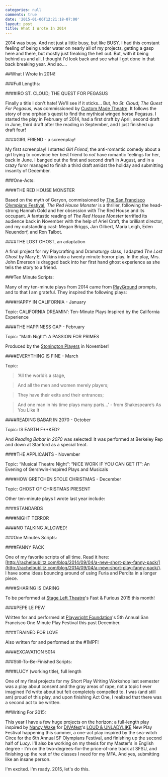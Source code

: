 ```yaml
---
categories: null
comments: true
date: '2015-01-06T12:21:18-07:00'
layout: post
title: What I Wrote In 2014
---
```


2014 was busy. And not just a little busy, but like BUSY. I had this constant feeling of being under water on nearly all of my projects, getting a gasp here and there, but mostly just freaking the hell out. But, with it being behind us and all, I thought I'd look back and see what I got done in that back breaking year. And so....

##What I Wrote In 2014!

###Full Lengths:

####IRO ST. CLOUD; THE QUEST FOR PEGASUS

Finally a title I don't hate! We'll see if it sticks... But, *Iro St. Cloud; The Quest For Pegasus*, was commissioned by [Custom Made Theatre](custommade.org). It follows the story of one orphan's quest to find the mythical winged horse Pegasus. I started the play in February of 2014, had a first draft by April, second draft in June, third draft after the reading in September, and I just finished up draft four! 

####GIRL FRIEND - a screenplay!

My first screenplay! I started *Girl Friend*, the anti-romantic comedy about a girl trying to convince her best friend to *not* have romantic feelings for her, back in June. I banged out the first and second draft in August, and in a crazy furor managed to finish a third draft amidst the holiday and submitting insanity of December. 

###One-Acts:

####THE RED HOUSE MONSTER

Based on the myth of Geryon, commissioned by [The San Francisco Olympians Festival](http://www.sfolympians.com/), *The Red House Monster* is a thriller, following the head-strong Hannah Gold and her obsession with The Red House and its occupant. A fantastic reading of *The Red House Monster* terrified its audience back in November with the help of Ariel Craft, the brilliant director, and my outstanding cast: Megan Briggs, Jan Gilbert, Maria Leigh, Eden Neuendorf, and Ron Talbot.

####THE LOST GHOST, an adaptation

A final project for my Playcrafting and Dramaturgy class, I adapted *The Lost Ghost* by Mary E. Wilkins into a twenty minute horror play. In the play, Mrs. John Emerson is dragged back into her first hand ghost experience as she tells the story to a friend. 

###Ten Minute Scripts:

Many of my ten-minute plays from 2014 came from [PlayGround](playground-sf.org) prompts, and to that I am grateful. They inspired the following plays:

####HAPPY IN CALIFORNIA - January

Topic: CALIFORNIA DREAMIN’: Ten-Minute Plays Inspired by the California Experience

####THE HAPPINESS GAP - February

Topic: “Math Night”: A PASSION FOR PRIMES

Produced by the [Stonington Players](http://www.stoningtonplayers.org/) in November!

####EVERYTHING IS FINE - March

Topic: 
>‘All the world’s a stage,

>And all the men and women merely players;

>They have their exits and their entrances;

>And one man in his time plays many parts…’
                             - from Shakespeare’s As You Like It

####READING BABAR IN 2070 - October

Topic: IS EARTH F**KED?

And *Reading Babar in 2070* was selected! It was performed at Berkeley Rep and down at Stanford as a special treat.

####THE APPLICANTS - November

Topic: “Musical Theatre Night”: “NICE WORK IF YOU CAN GET IT”: An Evening of Gershwin-Inspired Plays and Musicals

####HOW GRETCHEN STOLE CHRISTMAS - December

Topic: GHOST OF CHRISTMAS PRESENT

Other ten-minute plays I wrote last year include:

####STANDARDS

####NIGHT TERROR

####NO TALKING ALLOWED!

###One Minutes Scripts:

####FANNY PACK

One of my favorite scripts of all time. Read it here: [http://rachelbublitz.com/blog/2014/09/04/a-new-short-play-fanny-pack/](http://rachelbublitz.com/blog/2014/09/04/a-new-short-play-fanny-pack/). I have some ideas bouncing around of using Furia and Perdita in a longer piece. 

####SHARING IS CARING

To be performed at [Stage Left Theatre](http://www.spokanestageleft.org/)'s Fast & Furious 2015 this month!

####PEPE LE PEW

Written for and performed at [Playwright Foundation](http://playwrightsfoundation.org/)'s 5th Annual San Francisco One Minute Play Festival this past December.

####TRAINED FOR LOVE

Also written for and performed at the #1MPF!

####EXCAVATION 5014

###Still-To-Be-Finished Scripts:

####LUCY (working title), full length

One of my final projects for my Short Play Writing Workshop last semester was a play about consent and the gray areas of rape, not a topic I ever imagined I'd write about but felt completely compelled to. I was (and still am) proud of this play, and upon finishing Act One, I realized that there was a second act to be written. 

##Writing For 2015:

This year I have a few huge projects on the horizon; a full-length play inspired by [Nancy Wake](http://loudandunladylike.com/post/104263395154/meet-rachel-bublitz) for [DIVAfest](http://www.theexit.org/divafest/)'s [LOUD & UNLADYLIKE](loudandunladylike.tumblr.com) New Play Festival happening this summer, a one-act play inspired by the sea-witch Circe for the 6th Annual SF Olympians Festival, and finishing up the second half of *Lucy*. I'll also be working on my thesis for my Master's in English degree - I'm on the two-degrees-for-the price-of-one track at SFSU, and finishing up the rest of the classes I need for my MFA. And yes, submitting like an insane person. 

I'm excited. I'm ready. 2015, let's do this.